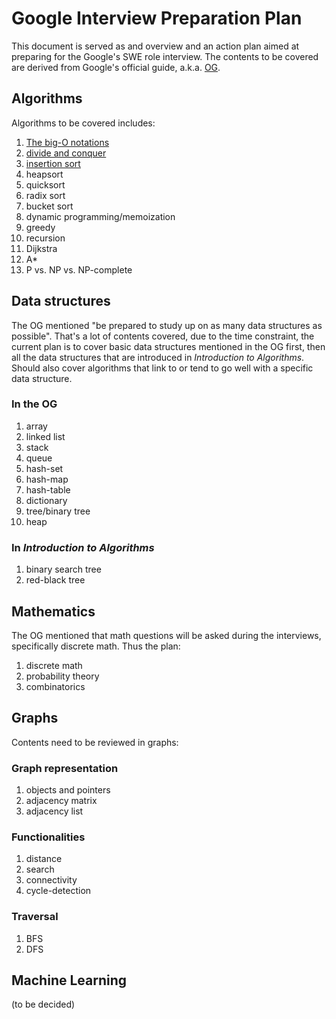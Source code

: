 # Google Interview Preparation Plan

This document is served as and overview and an action plan aimed at preparing for the Google's SWE role interview. The contents to be covered are derived from Google's official guide, a.k.a. [OG](OG.pdf). 

## Algorithms

Algorithms to be covered includes:

1. [The big-O notations](algorithms/big_o_notation.ipynb)
2. [divide and conquer](algorithms/divide_and_conquer.ipynb)
3. [insertion sort](algorithms/insertion_sort.ipynb)
4. heapsort
5. quicksort
6. radix sort
7. bucket sort
8. dynamic programming/memoization
9. greedy
10. recursion
11. Dijkstra
12. A*
13. P vs. NP vs. NP-complete

## Data structures

The OG mentioned "be prepared to study up on as many data structures as possible". That's a lot of contents covered, due to the time constraint, the current plan is to cover basic data structures mentioned in the OG first, then all the data structures that are introduced in *Introduction to Algorithms*. Should also cover algorithms that link to or tend to go well with a specific data structure.

### In the OG
1. array
2. linked list
3. stack
4. queue
5. hash-set
6. hash-map
7. hash-table
8. dictionary
9. tree/binary tree
10. heap

### In *Introduction to Algorithms*

1. binary search tree
2. red-black tree

## Mathematics

The OG mentioned that math questions will be asked during the interviews, specifically discrete math. Thus the plan:

1. discrete math
2. probability theory
3. combinatorics

## Graphs

Contents need to be reviewed in graphs:

### Graph representation

1. objects and pointers
2. adjacency matrix
3. adjacency list

### Functionalities

1. distance
2. search
3. connectivity
4. cycle-detection

### Traversal

1. BFS
2. DFS

## Machine Learning 

(to be decided)
